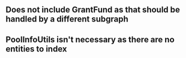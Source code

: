 ## Does not include GrantFund as that should be handled by a different subgraph

## PoolInfoUtils isn't necessary as there are no entities to index
